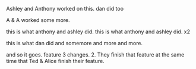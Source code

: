 


Ashley and Anthony worked on this. dan did too


A & A worked some more.



this is what anthony and ashley did. 
this is what anthony and ashley did. x2


this is what dan did
and somemore and more and more.


and so it goes. feature 3 changes. 2. They finish that feature at the same time that Ted & Alice finish their feature.


